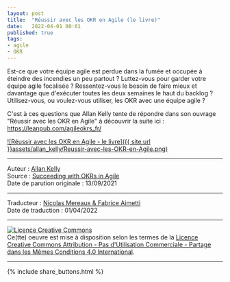 ```yaml
---
layout: post
title:  "Réussir avec les OKR en Agile (le livre)"
date:   2022-04-01 00:01
published: true
tags:
- agile
- OKR
---
```


Est-ce que votre équipe agile est perdue dans la fumée et occupée à éteindre des incendies un peu partout ? Luttez-vous pour garder votre équipe agile focalisée ? Ressentez-vous le besoin de faire mieux et davantage que d'exécuter toutes les deux semaines le haut du backlog ? Utilisez-vous, ou voulez-vous utiliser, les OKR avec une équipe agile ?

C'est à ces questions que Allan Kelly tente de répondre dans son ouvrage "Réussir avec les OKR en Agile" à découvrir la suite ici : https://leanpub.com/agileokrs_fr/

[![Réussir avec les OKR en Agile - le livre]({{ site.url }}assets/allan_kelly/Reussir-avec-les-OKR-en-Agile.png)](https://leanpub.com/agileokrs_fr/)

---
Auteur : [Allan Kelly](https://twitter.com/allankellynet)  
Source : [Succeeding with OKRs in Agile](https://leanpub.com/agileokrs)  
Date de parution originale : 13/09/2021  

---
Traducteur : [Nicolas Mereaux & Fabrice Aimetti](http://www.les-traducteurs-agiles.org/traducteurs/)  
Date de traduction : 01/04/2022  

---

<a rel="license" href="http://creativecommons.org/licenses/by-nc-sa/4.0/"><img alt="Licence Creative Commons" style="border-width:0" src="http://i.creativecommons.org/l/by-nc-sa/4.0/88x31.png" /></a><br />Ce(tte) oeuvre est mise à disposition selon les termes de la <a rel="license" href="http://creativecommons.org/licenses/by-nc-sa/4.0/">Licence Creative Commons Attribution - Pas d'Utilisation Commerciale - Partage dans les Mêmes Conditions 4.0 International</a>.

---

{% include share_buttons.html %}
